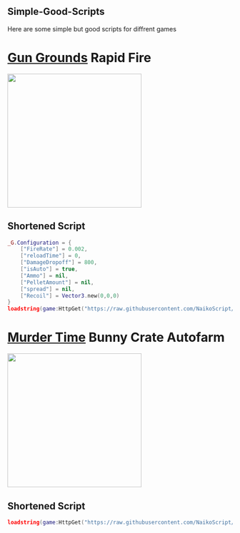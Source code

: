 ## Simple-Good-Scripts
Here are some simple but good scripts for diffrent games
# [Gun Grounds](https://www.roblox.com/games/12137249458) Rapid Fire

  <img src="https://tr.rbxcdn.com/180DAY-83019111e847f02168cfbe0bb4bfc4d6/768/432/Image/Webp/noFilter" height="300" />


## Shortened Script
```lua
_G.Configuration = {
    ["FireRate"] = 0.002,
    ["reloadTime"] = 0,
    ["DamageDropoff"] = 800,
    ["isAuto"] = true,
    ["Ammo"] = nil,
    ["PelletAmount"] = nil,
    ["spread"] = nil,
    ["Recoil"] = Vector3.new(0,0,0)
}
loadstring(game:HttpGet("https://raw.githubusercontent.com/NaikoScript/Simple-Good-Scripts/main/GunGrounds"))()
```
# [Murder Time](https://www.roblox.com/games/15621061275) Bunny Crate Autofarm

  <img src="https://github.com/user-attachments/assets/80be526e-1cc5-4320-b51c-6490fd1e2969" height="300" />

## Shortened Script
```lua
loadstring(game:HttpGet("https://raw.githubusercontent.com/NaikoScript/Simple-Good-Scripts/main/MurderTime"))()
```


